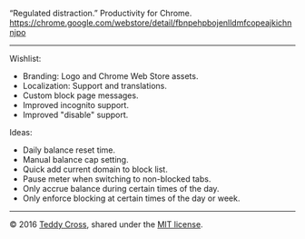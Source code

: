 “Regulated distraction.” Productivity for Chrome. https://chrome.google.com/webstore/detail/fbnpehpbojenlldmfcopeajkichnnjpo

---

Wishlist:

* Branding: Logo and Chrome Web Store assets.
* Localization: Support and translations.
* Custom block page messages.
* Improved incognito support.
* Improved "disable" support.

Ideas:

* Daily balance reset time.
* Manual balance cap setting.
* Quick add current domain to block list.
* Pause meter when switching to non-blocked tabs.
* Only accrue balance during certain times of the day.
* Only enforce blocking at certain times of the day or week.

---

© 2016 [Teddy Cross](https://teddy.io), shared under the [MIT license](https://opensource.org/licenses/MIT).
